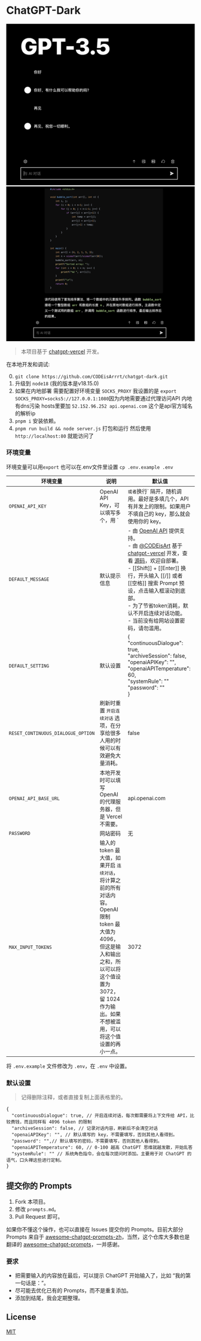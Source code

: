 # ChatGPT-Dark

![](assets/dark1.png)
![](assets/dark2.png)

> 本项目基于 [chatgpt-vercel](https://github.com/ourongxing/chatgpt-vercel) 开发。



在本地开发和调试:

0. `git clone https://github.com/CODEisArrrt/chatgpt-dark.git`
1. 升级到 `node18` (我的版本是v18.15.0)
2. 如果在内地部署 需要配置好环境变量 `SOCKS_PROXY` 我设置的是 `export SOCKS_PROXY=socks5://127.0.0.1:1080`因为内地需要通过代理访问API 内地有dns污染 hosts里要加 `52.152.96.252 api.openai.com` 这个是api官方域名的解析ip
3. `pnpm i` 安装依赖。
4. `pnpm run build && node server.js` 打包和运行 然后使用`http://localhost:80` 就能访问了

### 环境变量


环境变量可以用`export` 也可以在.env文件里设置 `cp .env.example .env`


| 环境变量                           | 说明                                                         | 默认值                                                       |
| ---------------------------------- | ------------------------------------------------------------ | ------------------------------------------------------------ |
| `OPENAI_API_KEY`                   | OpenAI API Key，可以填写多个，用 `|` 或者 `换行` 隔开，随机调用。最好是多填几个，API 有并发上的限制。如果用户不填自己的 key，那么就会使用你的 key。 | 无                                                           |
| `DEFAULT_MESSAGE`                  | 默认提示信息                                                 | - 由 [OpenAI API](https://platform.openai.com/docs/guides/chat) 提供支持。<br/>- 由 [@CODEisArt](https://github.com/CODEisArrrt) 基于 [chatgpt-vercel](https://github.com/ourongxing/chatgpt-vercel) 开发，查看 [源码](https://github.com/CODEisArrrt/chatgpt-dark)，欢迎自部署。<br/>- [[Shift]] + [[Enter]] 换行，开头输入 [[/]] 或者 [[空格]] 搜索 Prompt 预设，点击输入框滚动到底部。 <br/>- 为了节省token消耗，默认不开启连续对话功能。<br/>- 当前没有给网站设置密码，请勿滥用。|
| `DEFAULT_SETTING`                  | 默认设置                                                     | {<br/>  "continuousDialogue": true,<br/>  "archiveSession": false,<br/>  "openaiAPIKey": "",<br />  "openaiAPITemperature": 60,<br/>  "systemRule": ""<br/>  "password": ""<br />} |
| `RESET_CONTINUOUS_DIALOGUE_OPTION` | 刷新时重置 `开启连续对话` 选项，在分享给很多人用的时候可以有效避免大量消耗。 | false                                                        |
| `OPENAI_API_BASE_URL`              | 本地开发时可以填写 OpenAI 的代理服务器，但是 Vercel 不需要。 | api.openai.com                                               |
| `PASSWORD`                         | 网站密码                                                     | 无                                                           |
| `MAX_INPUT_TOKENS`                 | 输入的 token 最大值，如果开启 `连续对话`，将计算之前的所有对话内容。OpenAI 限制 token 最大值为 4096，但这是输入和输出之和，所以可以将这个值设置为 3072， 留 1024 作为输出。如果不想被滥用，可以将这个值设置的再小一点。 | 3072                                                         |

将 `.env.example` 文件修改为 `.env`，在 `.env` 中设置。


### 默认设置

> 记得删除注释，或者直接复制上面表格里的。

```json5
{
  "continuousDialogue": true, // 开启连续对话，每次都需要将上下文传给 API，比较费钱，而且同样有 4096 token 的限制
  "archiveSession": false, // 记录对话内容，刷新后不会清空对话
  "openaiAPIKey": "", // 默认填写的 key，不需要填写，否则其他人看得到。
  "password": "",// 默认填写的密码，不需要填写，否则其他人看得到。
  "openaiAPITemperature": 60, // 0-100 越高 ChatGPT 思维就越发散，开始乱答
  "systemRule": "" // 系统角色指令，会在每次提问时添加。主要用于对 ChatGPT 的语气，口头禅这些进行定制。
}
```

## 提交你的 Prompts

1. Fork 本项目。
2. 修改 `prompts.md`。
3. Pull Request 即可。

如果你不懂这个操作，也可以直接在 Issues 提交你的 Prompts。目前大部分 Prompts 来自于 [awesome-chatgpt-prompts-zh](https://github.com/PlexPt/awesome-chatgpt-prompts-zh)，当然，这个仓库大多数也是翻译的 [awesome-chatgpt-prompts](https://github.com/f/awesome-chatgpt-prompts)，一并感谢。

### 要求

- 把需要输入的内容放在最后，可以提示 ChatGPT 开始输入了，比如 “我的第一句话是：”。
- 尽可能去优化已有的 Prompts，而不是重复添加。
- 添加到结尾，我会定期整理。


## License

[MIT](./LICENSE)

